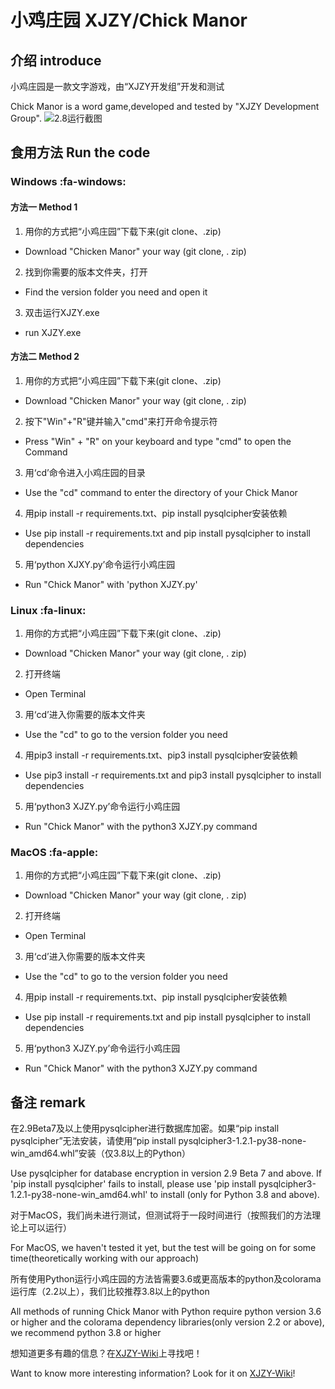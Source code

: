 # 小鸡庄园 XJZY/Chick Manor

## 介绍 introduce
小鸡庄园是一款文字游戏，由“XJZY开发组”开发和测试

Chick Manor is a word game,developed and tested by "XJZY Development Group".
![2.8运行截图](https://foruda.gitee.com/images/1726908402334015895/ba1c65a3_13520532.png)
## 食用方法 Run the code

### Windows :fa-windows: 

#### 方法一 Method 1

1. 用你的方式把“小鸡庄园”下载下来(git clone、.zip)
- Download "Chicken Manor" your way (git clone, . zip)
2. 找到你需要的版本文件夹，打开
- Find the version folder you need and open it
3. 双击运行XJZY.exe
- run XJZY.exe

#### 方法二 Method 2

1. 用你的方式把“小鸡庄园”下载下来(git clone、.zip)
- Download "Chicken Manor" your way (git clone, . zip)
2. 按下"Win"+"R"键并输入"cmd"来打开命令提示符
- Press "Win" + "R" on your keyboard and type "cmd" to open the Command
3. 用‘cd’命令进入小鸡庄园的目录
- Use the "cd" command to enter the directory of your Chick Manor
4. 用pip install -r requirements.txt、pip install pysqlcipher安装依赖
- Use pip install -r requirements.txt and pip install pysqlcipher to install dependencies
5. 用‘python XJXY.py’命令运行小鸡庄园
- Run "Chick Manor" with 'python XJZY.py'

### Linux :fa-linux: 

1. 用你的方式把“小鸡庄园”下载下来(git clone、.zip)
- Download "Chicken Manor" your way (git clone, . zip)
2. 打开终端
- Open Terminal
3. 用‘cd’进入你需要的版本文件夹
-  Use the "cd" to go to the version folder you need
4. 用pip3 install -r requirements.txt、pip3 install pysqlcipher安装依赖
- Use pip3 install -r requirements.txt and pip3 install pysqlcipher to install dependencies
5. 用‘python3 XJZY.py’命令运行小鸡庄园
- Run "Chick Manor" with the python3 XJZY.py command

### MacOS :fa-apple: 
1. 用你的方式把“小鸡庄园”下载下来(git clone、.zip)
- Download "Chicken Manor" your way (git clone, . zip)
2. 打开终端
-  Open Terminal
3. 用‘cd’进入你需要的版本文件夹
-  Use the "cd" to go to the version folder you need
4. 用pip install -r requirements.txt、pip install pysqlcipher安装依赖
- Use pip install -r requirements.txt and pip install pysqlcipher to install dependencies
5. 用‘python3 XJZY.py’命令运行小鸡庄园
- Run "Chick Manor" with the python3 XJZY.py command

## 备注 remark

在2.9Beta7及以上使用pysqlcipher进行数据库加密。如果“pip install pysqlcipher”无法安装，请使用“pip install pysqlcipher3-1.2.1-py38-none-win_amd64.whl”安装（仅3.8以上的Python）

Use pysqlcipher for database encryption in version 2.9 Beta 7 and above. If 'pip install pysqlcipher' fails to install, please use 'pip install pysqlcipher3-1.2.1-py38-none-win_amd64.whl' to install (only for Python 3.8 and above).

对于MacOS，我们尚未进行测试，但测试将于一段时间进行（按照我们的方法理论上可以运行）

For MacOS, we haven't tested it yet, but the test will be going on for some time(theoretically working with our approach)

所有使用Python运行小鸡庄园的方法皆需要3.6或更高版本的python及colorama运行库（2.2以上），我们比较推荐3.8以上的python

All methods of running Chick Manor with Python require python version 3.6 or higher and the colorama dependency libraries(only version 2.2 or above), we recommend python 3.8 or higher

想知道更多有趣的信息？在[XJZY-Wiki](https://ejkdn.github.io/XJZY-Wiki/ "小鸡庄园的官方Wiki！")上寻找吧！

Want to know more interesting information? Look for it on [XJZY-Wiki](https://ejkdn.github.io/XJZY-Wiki/ "The official Wiki of Chicken Manor!")!